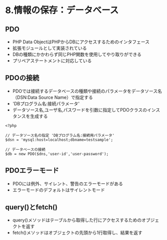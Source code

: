 # 8.情報の保存：データべース

## PDO

- PHP Data ObjectはPHPからDBにアクセスするためのインタフェース
- 拡張モジュールとして実装されている
- DBの種類にかかわらず同じPHP関数を使用してやり取りができる
- プリペアステートメントに対応している

## PDOの接続

- PDOでは接続するデータベースの種類や接続のパラメータをデータソース名（DSN:Data Source Name）で指定する
- 'DBプログラム名:接続パラメータ'
- データソース名,ユーザ名,パスワードを引数に指定してPDOクラスのインスタンスを生成する

```PHP:sample01.php
<?php

// データソース名の指定 'DBプログラム名:接続用パラメータ'
$dsn = 'mysql:host=localhost;dbname=testsample';

// データベースの接続
$db = new PDO($dns,'user-id','user-password');
```

## PDOエラーモード

- PDOには例外、サイレント、警告のエラーモードがある
- エラーモードのデフォルトはサイレントモード

## query()とfetch()

- query()メソッドはテーブルから取得した行にアクセスするためのオブジェクトを返す
- fetch()メソッドはオブジェクトの先頭から1行取得し、結果を返す
